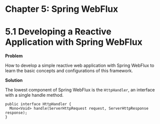 # Chapter 5: Spring WebFlux

# 5.1 Developing a Reactive Application with Spring WebFlux

**Problem**

How to develop a simple reactive web application with Spring WebFlux to learn the basic concepts and configurations of this framework.

**Solution**

The lowest component of Spring WebFlux is the `HttpHandler`, an interface with a single handle method.

```
public interface HttpHandler {
  Mono<Void> handle(ServerHttpRequest request, ServerHttpResponse response);
}
```
